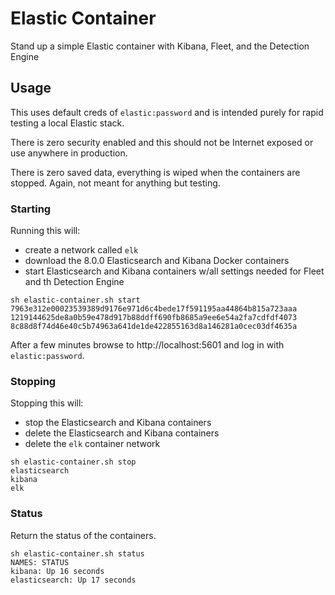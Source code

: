 # Elastic Container
Stand up a simple Elastic container with Kibana, Fleet, and the Detection Engine

## Usage
This uses default creds of `elastic:password` and is intended purely for rapid testing a local Elastic stack.

There is zero security enabled and this should not be Internet exposed or use anywhere in production.

There is zero saved data, everything is wiped when the containers are stopped. Again, not meant for anything but testing.

### Starting

Running this will:
- create a network called `elk`
- download the 8.0.0 Elasticsearch and Kibana Docker containers
- start Elasticsearch and Kibana containers w/all settings needed for Fleet and th Detection Engine

```
sh elastic-container.sh start
7963e312e00023539389d9176e971d6c4bede17f591195aa44864b815a723aaa
1219144625de8a0b59e478d917b88ddff690fb8685a9ee6e54a2fa7cdfdf4073
8c88d8f74d46e40c5b74963a641de1de422855163d8a146281a0cec03df4635a
```
After a few minutes browse to http://localhost:5601 and log in with `elastic:password`.

### Stopping

Stopping this will:
- stop the Elasticsearch and Kibana containers
- delete the Elasticsearch and Kibana containers
- delete the `elk` container network

```
sh elastic-container.sh stop
elasticsearch
kibana
elk
```

### Status

Return the status of the containers.

```
sh elastic-container.sh status
NAMES: STATUS
kibana: Up 16 seconds
elasticsearch: Up 17 seconds
```
